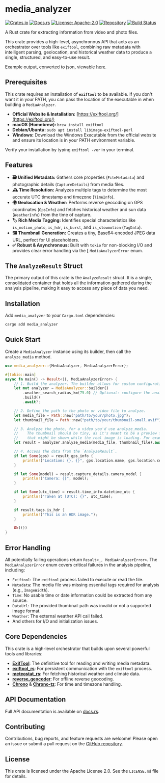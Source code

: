 # media_analyzer

[![Crates.io](https://img.shields.io/crates/v/media_analyzer.svg)](https://crates.io/crates/media_analyzer)
[![Docs.rs](https://docs.rs/media_analyzer/badge.svg)](https://docs.rs/media_analyzer)
[![License: Apache-2.0](https://img.shields.io/badge/license-Apache--2.0-blue.svg)](LICENSE.md)
[![Repository](https://img.shields.io/badge/GitHub-Repo-blue)](https://github.com/RuurdBijlsma/media_analyzer_rs)
[![Build Status](https://github.com/RuurdBijlsma/media_analyzer_rs/actions/workflows/ci.yml/badge.svg)](https://github.com/RuurdBijlsma/media_analyzer_rs/actions/workflows/ci.yml)

A Rust crate for extracting information from video and photo files.

This crate provides a high-level, asynchronous API that acts as an orchestrator over tools like `exiftool`, combining
raw metadata with intelligent parsing, geolocation, and historical weather data to produce a single, structured, and
easy-to-use result.

Example output, converted to json,
viewable [here](https://github.com/RuurdBijlsma/media_analyzer_rs/blob/main/.github/example_output/example_output.json).

## Prerequisites

This crate requires an installation of **`exiftool`** to be available. If you don't want it in your PATH, you can pass
the location of the executable in when building a `MediaAnalyzer`.

* **Official Website & Installation:** [https://exiftool.org/](https://exiftool.org/)
* **macOS (Homebrew):** `brew install exiftool`
* **Debian/Ubuntu:** `sudo apt install libimage-exiftool-perl`
* **Windows:** Download the Windows Executable from the official website and ensure its location is in your PATH
  environment variable.

Verify your installation by typing `exiftool -ver` in your terminal.

## Features

* **🗃️ Unified Metadata:** Gathers core properties (`FileMetadata`) and photographic details (`CaptureDetails`) from
  media files.
* **🕰️ Time Resolution:** Analyzes multiple tags to determine the most accurate UTC timestamp and
  timezone (`TimeInfo`).
* **🌍 Geolocation & Weather:** Performs reverse geocoding on GPS coordinates (`GpsInfo`) and fetches historical
  weather and sun data (`WeatherInfo`) from the time of capture.
* **🏷️ Rich Media Tagging:** Identifies special characteristics like `is_motion_photo`, `is_hdr`, `is_burst`, and
  `is_slowmotion` (`TagData`).
* **🖼️ Thumbnail Generation:** Creates a tiny, Base64-encoded JPEG data URL, perfect for UI placeholders.
* **✅ Robust & Asynchronous:** Built with `tokio` for non-blocking I/O and provides clear error handling via the [
  `MediaAnalyzerError` enum.

## The `AnalyzeResult` Struct

The primary output of this crate is the `AnalyzeResult` struct. It is a single, consolidated container that holds all
the information gathered during the analysis pipeline, making it easy to access any piece of data you need.

## Installation

Add `media_analyzer` to your `Cargo.toml` dependencies:

```bash
cargo add media_analyzer
```

## Quick Start

Create a `MediaAnalyzer` instance using its builder, then call the `analyze_media` method.

```rust
use media_analyzer::{MediaAnalyzer, MediaAnalyzerError};

#[tokio::main]
async fn main() -> Result<(), MediaAnalyzerError> {
    // 1. Build the analyzer. The builder allows for custom configuration.
    let mut analyzer = MediaAnalyzer::builder()
        .weather_search_radius_km(75.0) // Optional: configure the analyzer
        .build()
        .await?;

    // 2. Define the path to the photo or video file to analyze.
    let media_file = Path::new("path/to/your/photo.jpg");
    let thumbnail_file = Path::new("path/to/your/thumbnail-small.avif");

    // 3. Analyze the photo, for a video you'd use analyze_media.
    //    The thumbnail should be tiny, as it's meant to be a preview file 
    //    that might be shown while the real image is loading. For example, at most 10x10 pixels.
    let result = analyzer.analyze_media(media_file, thumbnail_file).await?;

    // 4. Access the data from the `AnalyzeResult`.
    if let Some(gps) = result.gps_info {
        println!("Location: {}, {}", gps.location.name, gps.location.country_code);
    }

    if let Some(model) = result.capture_details.camera_model {
        println!("Camera: {}", model);
    }

    if let Some(utc_time) = result.time_info.datetime_utc {
        println!("Taken at (UTC): {}", utc_time);
    }

    if result.tags.is_hdr {
        println!("This is an HDR image.");
    }

    Ok(())
}
```

## Error Handling

All potentially failing operations return `Result<_, MediaAnalyzerError>`. The `MediaAnalyzerError` enum covers
critical failures in the analysis pipeline, including:

* `Exiftool`: The `exiftool` process failed to execute or read the file.
* `Metadata`: The media file was missing essential tags required for analysis (e.g., `ImageWidth`).
* `Time`: No usable time or date information could be extracted from any source.
* `DataUrl`: The provided thumbnail path was invalid or not a supported image format.
* `Weather`: The external weather API call failed.
* And others for I/O and initialization issues.

## Core Dependencies

This crate is a high-level orchestrator that builds upon several powerful tools and libraries:

* **[ExifTool](https://exiftool.org/)**: The definitive tool for reading and writing media metadata.
* **[exiftool_rs](https://crates.io/crates/exiftool)**: For persistent communication with the `exiftool` process.
* **[meteostat_rs](https://crates.io/crates/meteostat)**: For fetching historical weather and climate data.
* **[reverse_geocoder](https://crates.io/crates/reverse_geocoder)**: For offline reverse geocoding.
* **[Chrono](https://crates.io/crates/chrono)** & **[Chrono-tz](https://crates.io/crates/chrono-tz)**: For time and
  timezone handling.

## API Documentation

Full API documentation is available on [docs.rs](https://docs.rs/media_analyzer).

## Contributing

Contributions, bug reports, and feature requests are welcome! Please open an issue or submit a pull request on
the [GitHub repository](https://github.com/RuurdBijlsma/media_analyzer_rs).

## License

This crate is licensed under the Apache License 2.0. See the `LICENSE.md` file for details.